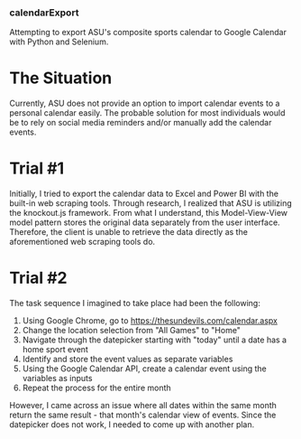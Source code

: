 ### calendarExport
Attempting to export ASU's composite sports calendar to Google Calendar with Python and Selenium.  

# The Situation
Currently, ASU does not provide an option to import calendar events to a personal calendar easily.  The probable solution for most individuals would be to rely on social media reminders and/or manually add the calendar events.

# Trial #1
Initially, I tried to export the calendar data to Excel and Power BI with the built-in web scraping tools.  Through research, I realized that ASU is utilizing the knockout.js framework.  From what I understand, this Model-View-View model pattern stores the original data separately from the user interface.  Therefore, the client is unable to retrieve the data directly as the aforementioned web scraping tools do.

# Trial #2
The task sequence I imagined to take place had been the following:
1. Using Google Chrome, go to https://thesundevils.com/calendar.aspx
2. Change the location selection from "All Games" to "Home"
3. Navigate through the datepicker starting with "today" until a date has a home sport event
3. Identify and store the event values as separate variables
4. Using the Google Calendar API, create a calendar event using the variables as inputs
5. Repeat the process for the entire month

However, I came across an issue where all dates within the same month return the same result - that month's calendar view of events.  Since the datepicker does not work, I needed to come up with another plan.
